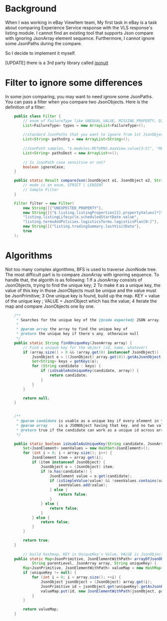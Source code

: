 # Background
When I was working in eBay ViewItem team, My first task in eBay is a task about comparing Experience Service response with the VLS response's listing module. I cannot find an existing tool that supports Json compare with ignoring JsonArray element sequence. Furthermore, I cannot ignore some JsonPaths during the compare.

So I decide to implement it myself.

[UPDATE] there is a 3rd party library called [jsonuit](https://github.com/lukas-krecan/JsonUnit)

# Filter to ignore some differences
In some json comparing, you may want to need ignore some JsonPaths.
You can pass a filter when you compare two JsonObjects.
Here is the definition of a filter:
``` java
    public class Filter {
        // enum of FailureType like UNEQUAL_VALUE, MISSING_PROPERTY, DIFFERENT_JSONARRY_SIZE etc.
        List<FailureType> types = new ArrayList<FailureType>();
        
        //standard JsonPaths that you want to ignore from 1st JsonObject
        List<String> pathsOrg = new ArrayList<String>();
    
        //JsonPath samples, "$.modules.RETURNS.maxView.value[3:5]", "RETURNS.maxView.value[*].label.textSpans[?(@.text =~ \"(.*)\\d{3,}(.*)\"], "RETURNS.maxView.value[-3:-1]"    
        List<String> pathsDest = new ArrayList<>();
        
        // Is JsonPath case sensitive or not?
        boolean ignoreCase; 
    }

    public static Result compareJson(JsonObject o1, JsonObject o2, String mode, Filter filter) {
        // mode is an enum, STRICT | LENIENT
        // Sample Filter
    }

    Filter filter = new Filter(
        new String[]{"UNEXPECTED_PROPERTY"},
        new String[]{"$.listing.listingProperties[2].propertyValues[*]",
        "listing.listingLifecycle.scheduledStartDate.value",
        "listing.termsAndPolicies.logisticsTerms.logisticsPlan[0:]"},
        new String[]{"listing.tradingSummary.lastVisitDate"},
        true
    );

```


# Algorithms
Not too many complex algorithms, BFS is used to traverse JsonNode tree.
The most difficult part is to compare JsonArray with ignoring sequence. To handle that, the algorith is as following:
1 If a JsonArray consists of JsonObjects, trying to find the unique key;
2 To make it as a unique key, the value of this key in those JsonObjects must be unique and the value must be JsonPrimitive;
3 One unique key is found, build up the map. KEY = value of the unique key ; VALUE = JsonObject which has the value;
4 Iterate the map and compare JsonObjects one by one.


``` java
    /**
     * Searches for the unique key of the {@code expected} JSON array.
     *
     * @param array the array to find the unique key of
     * @return the unique key if there's any, otherwise null
     */
    public static String findUniqueKey(JsonArray array) {
        // Find a unique key for the object (id, name, whatever)
        if (array.size() > 0 && (array.get(0) instanceof JsonObject)) {
            JsonObject o = ((JsonObject) array.get(0)).getAsJsonObject();
            Set<String> keys = getKeys(o);
            for (String candidate : keys) {
                if (isUsableAsUniqueKey(candidate, array)) {
                    return candidate;
                }
            }
        }

        return null;
    }
    

    /**
     * @param candidate is usable as a unique key if every element in the
     * @param array     is a JSONObject having that key, and no two values are the same.
     * @return true if the candidate can work as a unique id across array
     */

    public static boolean isUsableAsUniqueKey(String candidate, JsonArray array) {
        Set<JsonElement> seenValues = new HashSet<JsonElement>();
        for (int i = 0; i < array.size(); i++) {
            JsonElement item = array.get(i);
            if (item instanceof JsonObject) {
                JsonObject o = (JsonObject) item;
                if (o.has(candidate)) {
                    JsonElement value = o.get(candidate);
                    if (isSimpleValue(value) && !seenValues.contains(value)) {
                        seenValues.add(value);
                    } else {
                        return false;
                    }
                } else {
                    return false;
                }
            } else {
                return false;
            }
        }

        return true;
    }
    
        // build hashmap, KEY is UniqueKey's Value, VALUE is JsonObject;
    public static Map<JsonPrimitive, JsonElementWithPath> arrayOfJsonObjectToMap(
            String parentLevel, JsonArray array, String uniqueKey) {
        Map<JsonPrimitive, JsonElementWithPath> valueMap = new HashMap<JsonPrimitive, JsonElementWithPath>();
        if (uniqueKey != null) {
            for (int i = 0; i < array.size(); ++i) {
                JsonObject jsonObject = (JsonObject) array.get(i);
                JsonPrimitive id = jsonObject.get(uniqueKey).getAsJsonPrimitive();
                valueMap.put(id, new JsonElementWithPath(jsonObject, parentLevel + "[" + String.valueOf(i) + "]"));
            }
        }

        return valueMap;
    }    
    
```
